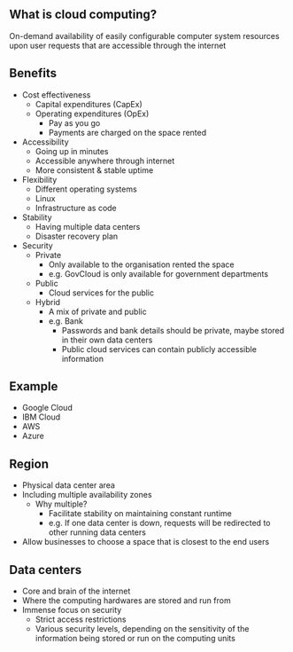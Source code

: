 ## What is cloud computing?  
On-demand availability of easily configurable computer system resources upon user requests that are accessible through the internet

## Benefits

- Cost effectiveness
    - Capital expenditures (CapEx)
    - Operating expenditures (OpEx)
        - Pay as you go
        - Payments are charged on the space rented
- Accessibility
    - Going up in minutes 
    - Accessible anywhere through internet
    - More consistent & stable uptime
- Flexibility
    - Different operating systems
    - Linux
    - Infrastructure as code
- Stability
    - Having multiple data centers
    - Disaster recovery plan      
- Security
    - Private
        - Only available to the organisation rented the space
        - e.g. GovCloud is only available for government departments
    - Public
        - Cloud services for the public
    - Hybrid
        - A mix of private and public
        - e.g. Bank 
            - Passwords and bank details should be private, maybe stored in their own data centers
            - Public cloud services can contain publicly accessible information
        
## Example
- Google Cloud 
- IBM Cloud
- AWS
- Azure

## Region
- Physical data center area
- Including multiple availability zones
    - Why multiple?
        - Facilitate stability on maintaining constant runtime
        - e.g. If one data center is down, requests will be redirected to other running data centers
- Allow businesses to choose a space that is closest to the end users

## Data centers
- Core and brain of the internet
- Where the computing hardwares are stored and run from
- Immense focus on security
    - Strict access restrictions
    - Various security levels, depending on the sensitivity of the information being stored or run on the computing units
